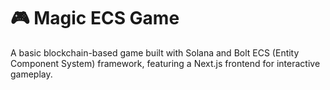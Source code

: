 # 🎮 Magic ECS Game

A basic blockchain-based game built with Solana and Bolt ECS (Entity Component System) framework, featuring a Next.js frontend for interactive gameplay.
